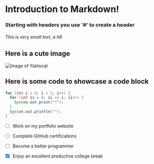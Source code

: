 # Introduction to Markdown!

### Starting with headers you use '#' to create a header

###### This is very small text, a h6

## Here is a cute image

![Image of Yaktocat](https://octodex.github.com/images/yaktocat.png)

## Here is some code to showcase a code block

``` java
for (int i = 0; i < 5; i++) {
  for (int ii = 0; ii <= i; ii++) {
    System.out.print("*");
  }
  System.out.println("");
}
```

- [ ] Work on my portfolio website
- [ ] Complete GitHub certifications
- [ ] Become a better programmer
- [x] Enjoy an excellent productive college break

